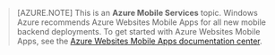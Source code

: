 >[AZURE.NOTE] This is an **Azure Mobile Services** topic.  Windows Azure recommends Azure Websites Mobile Apps for all new mobile backend deployments.
To get started with Azure Websites Mobile Apps, see the [Azure Websites Mobile Apps documentation center](/documentation/services/web-sites/mobile).
